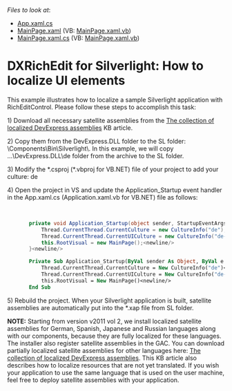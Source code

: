 <!-- default file list -->
*Files to look at*:

* [App.xaml.cs](./CS/App.xaml.cs)
* [MainPage.xaml](./CS/MainPage.xaml) (VB: [MainPage.xaml.vb](./VB/MainPage.xaml.vb))
* [MainPage.xaml.cs](./CS/MainPage.xaml.cs) (VB: [MainPage.xaml.vb](./VB/MainPage.xaml.vb))
<!-- default file list end -->
# DXRichEdit for Silverlight: How to localize UI elements


<p>This example illustrates how to localize a sample Silverlight application with RichEditControl. Please follow these steps to accomplish this task:</p><p>1) Download all necessary satellite assemblies from the <a href="https://www.devexpress.com/Support/Center/p/A421">The collection of localized DevExpress assemblies</a> KB article.</p><p>2) Copy them from the DevExpress.DLL folder to the SL folder: <DevExpress_Install_Path>\Components\Bin\Silverlight\. In this example, we will copy ...\DevExpress.DLL\de folder from the archive to the SL folder.</p><p>3) Modify the *.csproj (*.vbproj for VB.NET) file of your project to add your culture: <SupportedCultures>de</SupportedCultures></p><p>4) Open the project in VS and update the Application_Startup event handler in the App.xaml.cs (Application.xaml.vb for VB.NET) file as follows:</p><p><br />


```cs
       private void Application_Startup(object sender, StartupEventArgs e) {<newline/>
           Thread.CurrentThread.CurrentCulture = new CultureInfo("de");<newline/>
           Thread.CurrentThread.CurrentUICulture = new CultureInfo("de-DE");<newline/>
           this.RootVisual = new MainPage();<newline/>
       }<newline/>

```



```vb
       Private Sub Application_Startup(ByVal sender As Object, ByVal e As StartupEventArgs)<newline/>
           Thread.CurrentThread.CurrentCulture = New CultureInfo("de")<newline/>
           Thread.CurrentThread.CurrentUICulture = New CultureInfo("de-DE")<newline/>
           this.RootVisual = New MainPage()<newline/>
       End Sub
```

 </p><p>5) Rebuild the project. When your Silverlight application is built, satellite assemblies are automatically put into the *.xap file from SL folder.</p><p><strong>NOTE:</strong> Starting from version v2011 vol 2, we install localized satellite assemblies for German, Spanish, Japanese and Russian languages along with our components, because they are fully localized for these languages. The installer also register satellite assemblies in the GAC. You can download partially localized satellite assemblies for other languages here: <a href="https://www.devexpress.com/Support/Center/p/A421">The collection of localized DevExpress assemblies</a>. This KB article also describes how to localize resources that are not yet translated. If you wish your application to use the same language that is used on the user machine, feel free to deploy satellite assemblies with your application.</p>

<br/>


